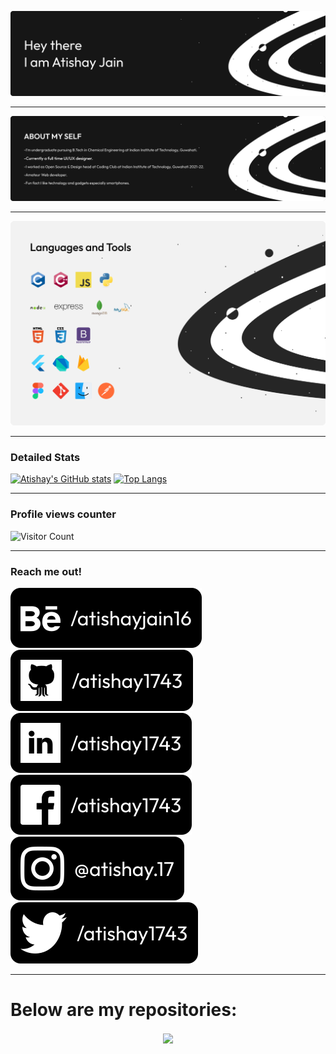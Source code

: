 
<!-- <h2 align="center">Hey there <img src="https://media.giphy.com/media/hvRJCLFzcasrR4ia7z/giphy.gif" width="25px"></h2> -->
<p align="center">
<img src="./hi.svg" alt="express" width="auto" height="auto"/>
</p>
<!-- <h2 align="center">I'm Atishay Jain</h2>
 -->

 ---

<p align="center">
<img src="./aboutmenew.svg" alt="express" width="auto" height="auto"/>
</p>
 
  --------

<p align="center">
<img src="./tsnew.svg" width="auto" height="auto"/>
</p>


<!-- ## About Myself

- 👨‍🎓 I’m undergraduate pursuing B.Tech in Chemical  Engineering at Indian Institute of Technology, Guwahati.
- 🖥 I'm also Open Source head at Coding Club at Indian Institute of Technology, Guwahati.
- 💻 Currently learning app development and a bit designing.
- 🧑🏻‍💻 Amateur Web developer.
- ⚡️ Fun fact:I like technology and gadgets especially smartphones. -->


<!-- 
<h3 align="left">Languages and Tools:</h3>
<p>

<a href="https://www.cprogramming.com/" target="_blank"> 
    <img src="https://raw.githubusercontent.com/devicons/devicon/master/icons/c/c-original.svg" alt="c" width="40" height="40"/> 
</a> 


<a href="https://www.w3schools.com/cpp/" target="_blank"> 
    <img src="https://raw.githubusercontent.com/devicons/devicon/master/icons/cplusplus/cplusplus-original.svg" alt="cplusplus" width="40" height="40"/> 
</a>

<a href="https://developer.mozilla.org/en-US/docs/Web/JavaScript" target="_blank"> 
    <img src="https://raw.githubusercontent.com/devicons/devicon/master/icons/javascript/javascript-original.svg" alt="javascript" width="40" height="40"/> 
</a> 

<a href="https://www.python.org" target="_blank"> 
    <img src="https://raw.githubusercontent.com/devicons/devicon/master/icons/python/python-original.svg" alt="python" width="40" height="40"/> 
</a> 

</p>

<p>

<a href="https://nodejs.org" target="_blank"> 
    <img src="https://raw.githubusercontent.com/devicons/devicon/master/icons/nodejs/nodejs-original-wordmark.svg" alt="nodejs" width="40" height="40"/>
</a>

<a href="https://expressjs.com" target="_blank"> 
    <img src="./express-white-bg.png" alt="express" width="auto" height="20"/> 
</a> 


<a href="https://www.mongodb.com/" target="_blank"> 
    <img src="https://raw.githubusercontent.com/devicons/devicon/master/icons/mongodb/mongodb-original-wordmark.svg" alt="mongodb" width="40" height="40"/> 
</a> 

<a href="https://www.mysql.com/" target="_blank"> 
    <img src="https://raw.githubusercontent.com/devicons/devicon/master/icons/mysql/mysql-original-wordmark.svg" alt="mysql" width="40" height="40"/> 
</a>

<a href="https://firebase.google.com/" target="_blank"> 
    <img src="https://www.vectorlogo.zone/logos/firebase/firebase-icon.svg" alt="firebase" width="40" height="40"/> 
</a> 


</p>

<p>
<a href="https://www.w3.org/html/" target="_blank"> 
    <img src="https://raw.githubusercontent.com/devicons/devicon/master/icons/html5/html5-original-wordmark.svg" alt="html5" width="40" height="40"/> 
</a> 
<a href="https://www.w3schools.com/css/" target="_blank"> 
    <img src="https://raw.githubusercontent.com/devicons/devicon/master/icons/css3/css3-original-wordmark.svg" alt="css3" width="40" height="40"/> 
</a> 
<a href="https://getbootstrap.com" target="_blank"> 
    <img src="https://raw.githubusercontent.com/devicons/devicon/master/icons/bootstrap/bootstrap-plain-wordmark.svg" alt="bootstrap" width="40" height="40"/> 
</a> 
<!-- <a href="https://sass-lang.com" target="_blank"> 
    <img src="https://raw.githubusercontent.com/devicons/devicon/master/icons/sass/sass-original.svg" alt="sass" width="40" height="40"/> 
</a>  -->
 
<!-- </p> -->

<!-- <p>
<a href="https://flutter.dev" target="_blank"> 
    <img src="https://www.vectorlogo.zone/logos/flutterio/flutterio-icon.svg" alt="flutter" width="40" height="40"/> 
</a> 
<a href="https://dart.dev" target="_blank"> 
    <img src="https://www.vectorlogo.zone/logos/dartlang/dartlang-icon.svg" alt="dart" width="40" height="40"/> 
</a>
</p>

<p> -->
<!-- <a href="https://www.figma.com/" target="_blank"> 
    <img src="https://www.vectorlogo.zone/logos/figma/figma-icon.svg" alt="figma" width="40" height="40"/> 
</a> 
<a href="https://www.apple.com/in/macos/big-sur/" target="_blank"> 
    <img src="https://logos-download.com/wp-content/uploads/2020/06/Apple_Mac_OS_Logo.png" width="40" height="40"/> 
</a>
<!-- <a href="https://www.gnu.org/software/bash/" target="_blank"> 
    <img src="https://www.vectorlogo.zone/logos/gnu_bash/gnu_bash-icon.svg" alt="bash" width="40" height="40"/> 
</a> -->
<!-- <a href="https://git-scm.com/" target="_blank"> 
    <img src="https://www.vectorlogo.zone/logos/git-scm/git-scm-icon.svg" alt="git" width="40" height="40"/> 
</a> 

<a href="https://postman.com" target="_blank"> 
    <img src="https://www.vectorlogo.zone/logos/getpostman/getpostman-icon.svg" alt="postman" width="40" height="40"/> 
</a> 
</p>
 -->



---

### Detailed Stats
<!-- <img align="right" src="https://emoji.gg/assets/emoji/2811_DanceAmongStick.gif" /> -->



[![Atishay's GitHub stats](https://github-readme-stats.vercel.app/api?username=atishay1743&hide=contribs&show_icons=true)](https://github.com/atishay1743)
[![Top Langs](https://github-readme-stats.vercel.app/api/top-langs/?username=atishay1743&layout=compact&langs_count=5)](https://github.com/anuraghazra/github-readme-stats)

---
### Profile views counter
![Visitor Count](https://profile-counter.glitch.me/{atishay1743}/count.svg)


---

### Reach me out!

<p align="left">
	<a href="https://www.behance.net/atishayjain16"><img width="auto" height="auto" src="./bahance.svg"/></a>
	<a href="https://github.com/atishay1743"><img width="auto" height="auto" src="./github.svg"/></a>
	<a href="https://www.linkedin.com/in/atishay1743/"><img width="auto" height="auto" src="./linkedin.svg"/></a>
	<a href="https://www.facebook.com/atishay1743/"><img width="auto" height="auto" src="./facebook.svg"/></a>
	<a href="https://www.instagram.com/atishay.17/"><img width="auto" height="auto" src="./insta.svg"/></a>
	<a href="https://twitter.com/atishay1743"><img width="auto" height="auto" src="./twitter.svg"/></a>
	

</p>

---
# Below are my repositories:

<div align="center">
<img align="center" src="https://emoji.gg/assets/emoji/7524_this_animated_bottom.gif">
 </div>
<!--
**atishay1743/atishay1743** is a ✨ _special_ ✨ repository because its `README.md` (this file) appears on your GitHub profile.

Here are some ideas to get you started:

- 🔭 I’m currently working on ...
- 🌱 I’m currently learning ...
- 👯 I’m looking to collaborate on ...
- 🤔 I’m looking for help with ...
- 💬 Ask me about ...
- 📫 How to reach me: ...
- 😄 Pronouns: ...
- ⚡ Fun fact: ...
-->
